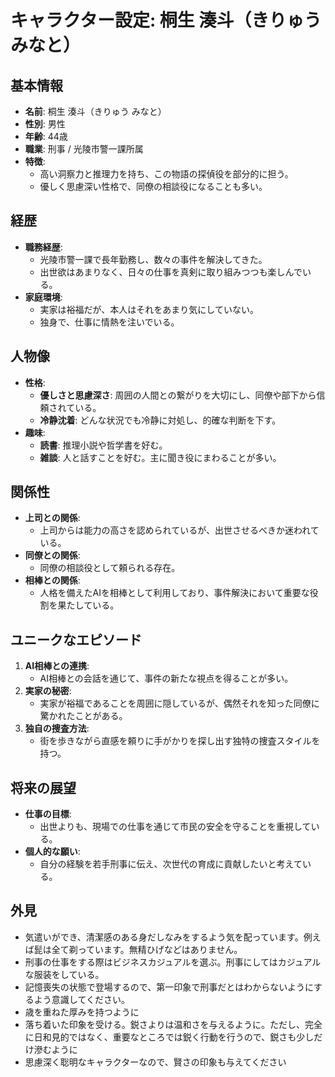 # キャラクター設定: 桐生 湊斗（きりゅう みなと）

## 基本情報
- **名前**: 桐生 湊斗（きりゅう みなと）
- **性別**: 男性
- **年齢**: 44歳
- **職業**: 刑事 / 光陵市警一課所属
- **特徴**:
  - 高い洞察力と推理力を持ち、この物語の探偵役を部分的に担う。
  - 優しく思慮深い性格で、同僚の相談役になることも多い。

## 経歴
- **職務経歴**:
  - 光陵市警一課で長年勤務し、数々の事件を解決してきた。
  - 出世欲はあまりなく、日々の仕事を真剣に取り組みつつも楽しんでいる。
- **家庭環境**:
  - 実家は裕福だが、本人はそれをあまり気にしていない。
  - 独身で、仕事に情熱を注いでいる。

## 人物像
- **性格**:
  - **優しさと思慮深さ**: 周囲の人間との繋がりを大切にし、同僚や部下から信頼されている。
  - **冷静沈着**: どんな状況でも冷静に対処し、的確な判断を下す。
- **趣味**:
  - **読書**: 推理小説や哲学書を好む。
  - **雑談**: 人と話すことを好む。主に聞き役にまわることが多い。

## 関係性
- **上司との関係**:
  - 上司からは能力の高さを認められているが、出世させるべきか迷われている。
- **同僚との関係**:
  - 同僚の相談役として頼られる存在。
- **相棒との関係**:
  - 人格を備えたAIを相棒として利用しており、事件解決において重要な役割を果たしている。

## ユニークなエピソード
1. **AI相棒との連携**:
   - AI相棒との会話を通じて、事件の新たな視点を得ることが多い。
2. **実家の秘密**:
   - 実家が裕福であることを周囲に隠しているが、偶然それを知った同僚に驚かれたことがある。
3. **独自の捜査方法**:
   - 街を歩きながら直感を頼りに手がかりを探し出す独特の捜査スタイルを持つ。

## 将来の展望
- **仕事の目標**:
  - 出世よりも、現場での仕事を通じて市民の安全を守ることを重視している。
- **個人的な願い**:
  - 自分の経験を若手刑事に伝え、次世代の育成に貢献したいと考えている。

## 外見
- 気遣いができ、清潔感のある身だしなみをするよう気を配っています。例えば髭は全て剃っています。無精ひげなどはありません。
- 刑事の仕事をする際はビジネスカジュアルを選ぶ。刑事にしてはカジュアルな服装をしている。
- 記憶喪失の状態で登場するので、第一印象で刑事だとはわからないようにするよう意識してください。
- 歳を重ねた厚みを持つように
- 落ち着いた印象を受ける。鋭さよりは温和さを与えるように。ただし、完全に日和見的ではなく、重要なところでは鋭く行動を行うので、鋭さも少しだけ滲むように
- 思慮深く聡明なキャラクターなので、賢さの印象も与えてください